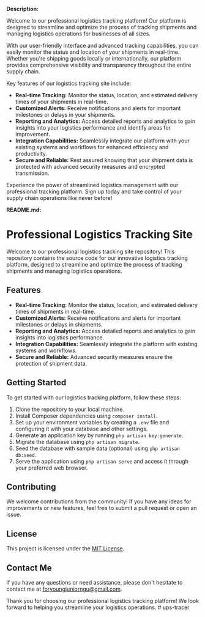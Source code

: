 **Description:**

Welcome to our professional logistics tracking platform! Our platform is designed to streamline and optimize the process of tracking shipments and managing logistics operations for businesses of all sizes.

With our user-friendly interface and advanced tracking capabilities, you can easily monitor the status and location of your shipments in real-time. Whether you're shipping goods locally or internationally, our platform provides comprehensive visibility and transparency throughout the entire supply chain.

Key features of our logistics tracking site include:

- **Real-time Tracking:** Monitor the status, location, and estimated delivery times of your shipments in real-time.
- **Customized Alerts:** Receive notifications and alerts for important milestones or delays in your shipments.
- **Reporting and Analytics:** Access detailed reports and analytics to gain insights into your logistics performance and identify areas for improvement.
- **Integration Capabilities:** Seamlessly integrate our platform with your existing systems and workflows for enhanced efficiency and productivity.
- **Secure and Reliable:** Rest assured knowing that your shipment data is protected with advanced security measures and encrypted transmission.

Experience the power of streamlined logistics management with our professional tracking platform. Sign up today and take control of your supply chain operations like never before!

**README.md:**

# Professional Logistics Tracking Site

Welcome to our professional logistics tracking site repository! This repository contains the source code for our innovative logistics tracking platform, designed to streamline and optimize the process of tracking shipments and managing logistics operations.

## Features

- **Real-time Tracking:** Monitor the status, location, and estimated delivery times of shipments in real-time.
- **Customized Alerts:** Receive notifications and alerts for important milestones or delays in shipments.
- **Reporting and Analytics:** Access detailed reports and analytics to gain insights into logistics performance.
- **Integration Capabilities:** Seamlessly integrate the platform with existing systems and workflows.
- **Secure and Reliable:** Advanced security measures ensure the protection of shipment data.

## Getting Started

To get started with our logistics tracking platform, follow these steps:

1. Clone the repository to your local machine.
2. Install Composer dependencies using `composer install`.
3. Set up your environment variables by creating a `.env` file and configuring it with your database and other settings.
4. Generate an application key by running `php artisan key:generate`.
5. Migrate the database using `php artisan migrate`.
6. Seed the database with sample data (optional) using `php artisan db:seed`.
7. Serve the application using `php artisan serve` and access it through your preferred web browser.


## Contributing

We welcome contributions from the community! If you have any ideas for improvements or new features, feel free to submit a pull request or open an issue.

## License

This project is licensed under the [MIT License](LICENSE).

## Contact Me

If you have any questions or need assistance, please don't hesitate to contact me at [foryoungjuniorngu@gmail.com](mailto:foryoungjuniorngu.com).

Thank you for choosing our professional logistics tracking platform! We look forward to helping you streamline your logistics operations.
#   u p s - t r a c e r  
 